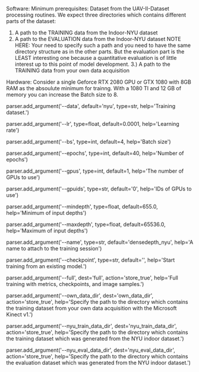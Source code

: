 Software: Minimum prerequisites:
Dataset from the UAV-II-Dataset processing routines. We expect three directories which contains different parts of the dataset:
1) A path to the TRAINING data from the Indoor-NYU dataset 
2) A path to the EVALUATION data from the Indoor-NYU dataset
NOTE HERE: Your need to specify such a path and you need to have the same directory structure as in the other parts. But the evaluation part is the LEAST interesting one because a quantitative evaluation is of little interest up to this point of model development.
3.) A path to the TRAINING data from your own data acquisition

Hardware:
Consider a single Geforce RTX 2080 GPU or GTX 1080 with 8GB RAM as the absoulute minimum for trainng. With a 1080 TI and 12 GB of memory you can increase the Batch size to 8. 

parser.add_argument('--data', default='nyu', type=str, help='Training dataset.')

parser.add_argument('--lr', type=float, default=0.0001, help='Learning rate')

parser.add_argument('--bs', type=int, default=4, help='Batch size')

parser.add_argument('--epochs', type=int, default=40, help='Number of epochs')

parser.add_argument('--gpus', type=int, default=1, help='The number of GPUs to use')

parser.add_argument('--gpuids', type=str, default='0', help='IDs of GPUs to use')

parser.add_argument('--mindepth', type=float, default=655.0, help='Minimum of input depths')

parser.add_argument('--maxdepth', type=float, default=65536.0, help='Maximum of input depths')

parser.add_argument('--name', type=str, default='densedepth_nyu', help='A name to attach to the training session')

parser.add_argument('--checkpoint', type=str, default='', help='Start training from an existing model.')

parser.add_argument('--full', dest='full', action='store_true', help='Full training with metrics, checkpoints, and image samples.')

parser.add_argument('--own_data_dir', dest='own_data_dir', action='store_true', help='Specify the path to the directory which contains the training dataset from your own data acquisition with the Microsoft Kinect v1.')

parser.add_argument('--nyu_train_data_dir', dest='nyu_train_data_dir', action='store_true', help='Specify the path to the directory which contains the training dataset which was generated from the NYU indoor dataset.')

parser.add_argument('--nyu_eval_data_dir', dest='nyu_eval_data_dir', action='store_true', help='Specify the path to the directory which contains the evaluation dataset which was generated from the NYU indoor dataset.')

